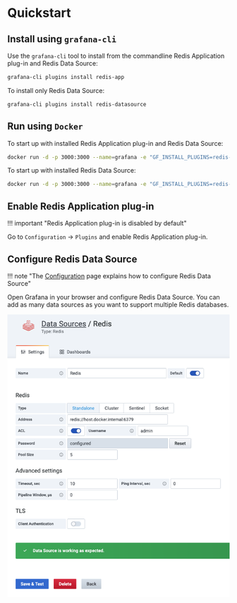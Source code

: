 # Quickstart

## Install using `grafana-cli`

Use the `grafana-cli` tool to install from the commandline Redis Application plug-in and Redis Data Source:

```bash
grafana-cli plugins install redis-app
```

To install only Redis Data Source:

```bash
grafana-cli plugins install redis-datasource
```

## Run using `Docker`

To start up with installed Redis Application plug-in and Redis Data Source:

```bash
docker run -d -p 3000:3000 --name=grafana -e "GF_INSTALL_PLUGINS=redis-app" grafana/grafana
```

To start up with installed Redis Data Source:

```bash
docker run -d -p 3000:3000 --name=grafana -e "GF_INSTALL_PLUGINS=redis-datasource" grafana/grafana
```

## Enable Redis Application plug-in

!!! important "Redis Application plug-in is disabled by default"

Go to `Configuration` -> `Plugins` and enable Redis Application plug-in.

## Configure Redis Data Source

!!! note "The [Configuration](redis-datasource/configuration.md) page explains how to configure Redis Data Source"

Open Grafana in your browser and configure Redis Data Source. You can add as many data sources as you want to support multiple Redis databases.

![Datasource](https://raw.githubusercontent.com/RedisGrafana/grafana-redis-datasource/master/src/img/datasource.png)

